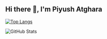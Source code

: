 ## Hi there 👋, I'm Piyush Atghara

<!--
**crypto-bot7/crypto-bot7** is a ✨ _special_ ✨ repository because its `README.md` (this file) appears on your GitHub profile.

Here are some ideas to get you started:

- 🔭 I’m currently working on ...
- 🌱 I’m currently learning ...
- 👯 I’m looking to collaborate on ...
- 🤔 I’m looking for help with ...
- 💬 Ask me about ...
- 📫 How to reach me: ...
- 😄 Pronouns: ...
- ⚡ Fun fact: ...
-->

[![Top Langs](https://github-readme-stats.vercel.app/api/top-langs/?username=crypto-bot7&theme=tokyonight&count_private=true)](https://github.com/crypto-bot7)

![GitHub Stats](https://github-readme-stats.vercel.app/api?username=crypto-bot7&count_private=true&show_icons=true&theme=tokyonight)


